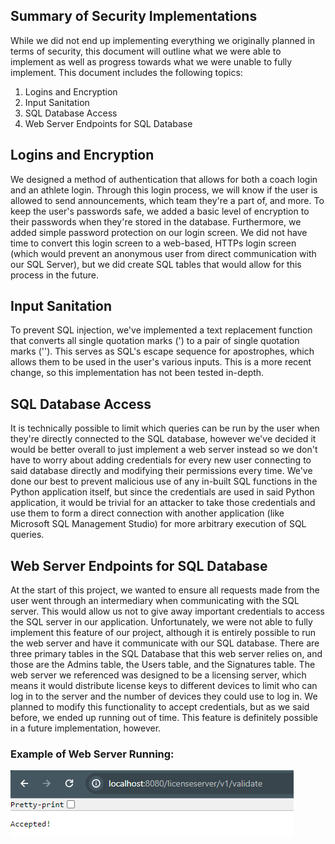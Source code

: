 ## Summary of Security Implementations
While we did not end up implementing everything we originally planned in terms of security, this document will outline what we were able to implement
as well as progress towards what we were unable to fully implement. This document includes the following topics:
1. Logins and Encryption
2. Input Sanitation
3. SQL Database Access
4. Web Server Endpoints for SQL Database

## Logins and Encryption
We designed a method of authentication that allows for both a coach login and an athlete login.
Through this login process, we will know if the user is allowed to send announcements, which team they're a part of, and more.
To keep the user's passwords safe, we added a basic level of encryption to their passwords when they're stored in the database.
Furthermore, we added simple password protection on our login screen. We did not have time to convert this login screen to a
web-based, HTTPs login screen (which would prevent an anonymous user from direct communication with our SQL Server),
but we did create SQL tables that would allow for this process in the future.

## Input Sanitation
To prevent SQL injection, we've implemented a text replacement function that converts all single quotation marks (') to a pair
of single quotation marks (''). This serves as SQL's escape sequence for apostrophes, which allows them to be used in the user's
various inputs. This is a more recent change, so this implementation has not been tested in-depth.

## SQL Database Access
It is technically possible to limit which queries can be run by the user when they're directly connected to the SQL database,
however we've decided it would be better overall to just implement a web server instead so we don't have to worry about
adding credentials for every new user connecting to said database directly and modifying their permissions every time.
We've done our best to prevent malicious use of any in-built SQL functions in the Python application itself, but since the
credentials are used in said Python application, it would be trivial for an attacker to take those credentials and use them
to form a direct connection with another application (like Microsoft SQL Management Studio) for more arbitrary execution of
SQL queries.

## Web Server Endpoints for SQL Database
At the start of this project, we wanted to ensure all requests made from the user went through an intermediary when communicating
with the SQL server. This would allow us not to give away important credentials to access the SQL server in our application.
Unfortunately, we were not able to fully implement this feature of our project, although it is entirely possible to run the
web server and have it communicate with our SQL database. There are three primary tables in the SQL Database that this web server
relies on, and those are the Admins table, the Users table, and the Signatures table. The web server we referenced was designed
to be a licensing server, which means it would distribute license keys to different devices to limit who can log in to the server
and the number of devices they could use to log in. We planned to modify this functionality to accept credentials, but as we said
before, we ended up running out of time. This feature is definitely possible in a future implementation, however.

### Example of Web Server Running:
![WebServer.png](WebServer.png "Web Server")